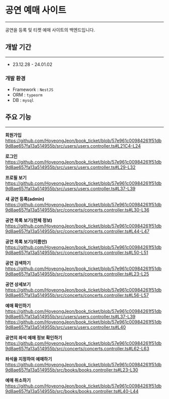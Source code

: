 # 공연 예매 사이트

---

공연을 등록 및 티켓 예매 사이트의 백엔드입니다.

## 개발 기간

---

- 23.12.28 - 24.01.02

### 개발 환경

- Framework : `NestJS`
- ORM : `typeorm`
- DB : `mysql`

## 주요 기능

---

**회원가입**
https://github.com/HoyeongJeon/book_ticket/blob/57e961c00984261f51db9d8ae657fa13a514955b/src/users/users.controller.ts#L21C4-L24

**로그인**
https://github.com/HoyeongJeon/book_ticket/blob/57e961c00984261f51db9d8ae657fa13a514955b/src/users/users.controller.ts#L29-L32

**프로필 보기**
https://github.com/HoyeongJeon/book_ticket/blob/57e961c00984261f51db9d8ae657fa13a514955b/src/users/users.controller.ts#L37-L39

**새 공연 등록(admin)**
https://github.com/HoyeongJeon/book_ticket/blob/57e961c00984261f51db9d8ae657fa13a514955b/src/concerts/concerts.controller.ts#L30-L36

**공연 목록 보기(전체 정보)**
https://github.com/HoyeongJeon/book_ticket/blob/57e961c00984261f51db9d8ae657fa13a514955b/src/concerts/concerts.controller.ts#L44-L47

**공연 목록 보기(이름만)**
https://github.com/HoyeongJeon/book_ticket/blob/57e961c00984261f51db9d8ae657fa13a514955b/src/concerts/concerts.controller.ts#L50-L51

**공연 검색하기**
https://github.com/HoyeongJeon/book_ticket/blob/57e961c00984261f51db9d8ae657fa13a514955b/src/concerts/concerts.controller.ts#L23-L25

**공연 상세보기**
https://github.com/HoyeongJeon/book_ticket/blob/57e961c00984261f51db9d8ae657fa13a514955b/src/concerts/concerts.controller.ts#L56-L57

**예매 확인하기**
https://github.com/HoyeongJeon/book_ticket/blob/57e961c00984261f51db9d8ae657fa13a514955b/src/users/users.controller.ts#L37-L39
https://github.com/HoyeongJeon/book_ticket/blob/57e961c00984261f51db9d8ae657fa13a514955b/src/users/users.controller.ts#L40

**공연의 좌석 예매 정보 확인하기**
https://github.com/HoyeongJeon/book_ticket/blob/57e961c00984261f51db9d8ae657fa13a514955b/src/concerts/concerts.controller.ts#L62-L63

**좌석을 지정하여 예매하기**
https://github.com/HoyeongJeon/book_ticket/blob/57e961c00984261f51db9d8ae657fa13a514955b/src/books/books.controller.ts#L23-L30

**예매 취소하기**
https://github.com/HoyeongJeon/book_ticket/blob/57e961c00984261f51db9d8ae657fa13a514955b/src/books/books.controller.ts#L40-L44
